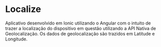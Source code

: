 # Localize

Aplicativo desenvolvido em Ionic utilizando o Angular com o intuito de trazer a localização do dispositivo em questão utilizando a API Nativa de Geolocalização. Os dados de geolocalização são trazidos em Latitude e Longitude.
